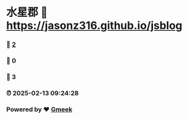 # 水星郡 :link: https://jasonz316.github.io/jsblog 
### :page_facing_up: [2](https://jasonz316.github.io/jsblog/tag.html) 
### :speech_balloon: 0 
### :hibiscus: 3 
### :alarm_clock: 2025-02-13 09:24:28 
### Powered by :heart: [Gmeek](https://github.com/Meekdai/Gmeek)
